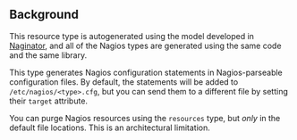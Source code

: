Background
----------

This resource type is autogenerated
using the model developed in
[Naginator](http://projects.reductivelabs.com/projects/naginator),
and all of the Nagios types are generated using the same code and
the same library.

This type generates Nagios configuration statements in
Nagios-parseable configuration files. By default, the statements
will be added to `/etc/nagios/<type>.cfg`, but you can
send them to a different file by setting their `target` attribute.

You can purge Nagios resources using the `resources` type, but
*only* in the default file locations. This is an architectural
limitation.
